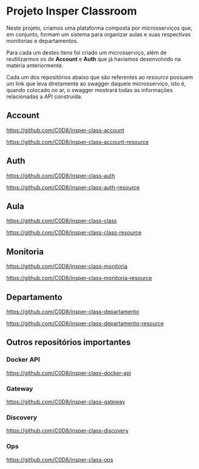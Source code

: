 # Projeto Insper Classroom

Neste projeto, criamos uma plataforma composta por microsserviços que, em conjunto, formam um sistema para organizar aulas e suas respectivas monitorias e departamentos.

Para cada um destes itens foi criado um microsserviço, além de reutilizarmos os de **Account** e **Auth** que já haviamos desenvolvido na matéria anteriormente.

Cada um dos repositórios abaixo que são referentes ao *resource* possuem um link que leva diretamente ao swagger daquele microsserviço, isto é, quando colocado no ar, o swagger mostrará todas as informações relacionadas a API construída.

## Account

https://github.com/C0D8/insper-class-account

https://github.com/C0D8/insper-class-account-resource

## Auth

https://github.com/C0D8/insper-class-auth

https://github.com/C0D8/insper-class-auth-resource


## Aula

https://github.com/C0D8/insper-class-class

https://github.com/C0D8/insper-class-class-resource

## Monitoria

https://github.com/C0D8/insper-class-monitoria

https://github.com/C0D8/insper-class-monitoria-resource

## Departamento

https://github.com/C0D8/insper-class-departamento

https://github.com/C0D8/insper-class-departamento-resource

## Outros repositórios importantes

### Docker API

https://github.com/C0D8/insper-class-docker-api

### Gateway

https://github.com/C0D8/insper-class-gateway

### Discovery

https://github.com/C0D8/insper-class-discovery

### Ops

https://github.com/C0D8/insper-class-ops
